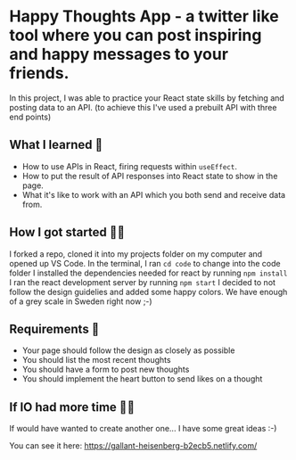 # Happy Thoughts App - a twitter like tool where you can post inspiring and happy messages to your friends.

In this project, I was able to practice your React state skills by fetching and posting data to an API. (to achieve this I've used a prebuilt API with three end points)

## What I learned 🧠

* How to use APIs in React, firing requests within `useEffect`.
* How to put the result of API responses into React state to show in the page.
* What it's like to work with an API which you both send and receive data from.

## How I got started 💪🏼

I forked a repo, cloned it into my projects folder on my computer and opened up VS Code.
In the terminal, I ran `cd code` to change into the code folder
I installed the dependencies needed for react by running `npm install`
I ran the react development server by running `npm start`
I decided to not follow the design guidelies and added some happy colors. We have enough of a grey scale in Sweden right now ;-)  

## Requirements 🧪

* Your page should follow the design as closely as possible
* You should list the most recent thoughts
* You should have a form to post new thoughts
* You should implement the heart button to send likes on a thought

## If IO had more time 🏃‍♂
If would have wanted to create another one... I have some great ideas :-)

You can see it here: https://gallant-heisenberg-b2ecb5.netlify.com/
